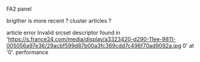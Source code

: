 FA2 panel

brigther is more recent ?
cluster articles ?

article error
Invalid srcset descriptor found in 'https://s.france24.com/media/display/a3323420-d290-11ee-9811-005056a97e36/29acbf599d87b00a3fc369cdd7c496f70ad9092a.jpg 0' at '0'.
performance